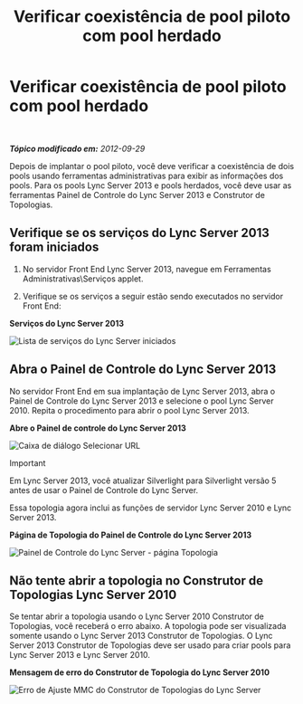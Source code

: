 ﻿---
title: Verificar coexistência de pool piloto com pool herdado
TOCTitle: Verificar coexistência de pool piloto com pool herdado
ms:assetid: fe7e14bb-c7eb-4719-b154-009e99360520
ms:mtpsurl: https://technet.microsoft.com/pt-br/library/JJ205420(v=OCS.15)
ms:contentKeyID: 49308718
ms.date: 05/19/2016
mtps_version: v=OCS.15
ms.translationtype: HT
---

# Verificar coexistência de pool piloto com pool herdado

 

_**Tópico modificado em:** 2012-09-29_

Depois de implantar o pool piloto, você deve verificar a coexistência de dois pools usando ferramentas administrativas para exibir as informações dos pools. Para os pools Lync Server 2013 e pools herdados, você deve usar as ferramentas Painel de Controle do Lync Server 2013 e Construtor de Topologias.

## Verifique se os serviços do Lync Server 2013 foram iniciados

1.  No servidor Front End Lync Server 2013, navegue em Ferramentas Administrativas\\Serviços applet.

2.  Verifique se os serviços a seguir estão sendo executados no servidor Front End:

**Serviços do Lync Server 2013**

![Lista de serviços do Lync Server iniciados](images/JJ205420.cfff9385-6bf6-461c-982c-e727c9f20b70(OCS.15).png "Lista de serviços do Lync Server iniciados")

## Abra o Painel de Controle do Lync Server 2013

No servidor Front End em sua implantação de Lync Server 2013, abra o Painel de Controle do Lync Server 2013 e selecione o pool Lync Server 2010. Repita o procedimento para abrir o pool Lync Server 2013.

**Abre o Painel de controle do Lync Server 2013**

![Caixa de diálogo Selecionar URL](images/JJ205420.b1f8e650-9c3c-4563-a403-5069f198342f(OCS.15).png "Caixa de diálogo Selecionar URL")

> [!important]  
> Em Lync Server 2013, você atualizar Silverlight para Silverlight versão 5 antes de usar o Painel de Controle do Lync Server.

Essa topologia agora inclui as funções de servidor Lync Server 2010 e Lync Server 2013.

**Página de Topologia do Painel de Controle do Lync Server 2013**

![Painel de Controle do Lync Server - página Topologia](images/JJ205420.4ed1cc7a-cb3e-42f6-82e2-6d4d71d19352(OCS.15).jpg "Painel de Controle do Lync Server - página Topologia")

## Não tente abrir a topologia no Construtor de Topologias Lync Server 2010

Se tentar abrir a topologia usando o Lync Server 2010 Construtor de Topologias, você receberá o erro abaixo. A topologia pode ser visualizada somente usando o Lync Server 2013 Construtor de Topologias. O Lync Server 2013 Construtor de Topologias deve ser usado para criar pools para Lync Server 2013 e Lync Server 2010.

**Mensagem de erro do Construtor de Topologia do Lync Server 2010**

![Erro de Ajuste MMC do Construtor de Topologias do Lync Server](images/JJ205420.f6666343-c348-4d81-ae0e-6ba5a44e16c4(OCS.15).png "Erro de Ajuste MMC do Construtor de Topologias do Lync Server")


